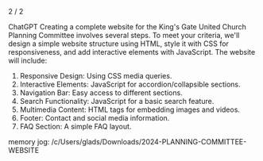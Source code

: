 2 / 2

ChatGPT
Creating a complete website for the King's Gate United Church Planning Committee involves several steps. To meet your criteria, we'll design a simple website structure using HTML, style it with CSS for responsiveness, and add interactive elements with JavaScript. The website will include:

1. Responsive Design: Using CSS media queries.
2. Interactive Elements: JavaScript for accordion/collapsible sections.
3. Navigation Bar: Easy access to different sections.
4. Search Functionality: JavaScript for a basic search feature.
5. Multimedia Content: HTML tags for embedding images and videos.
6. Footer: Contact and social media information.
7. FAQ Section: A simple FAQ layout.


memory jog:
/c/Users/glads/Downloads/2024-PLANNING-COMMITTEE-WEBSITE